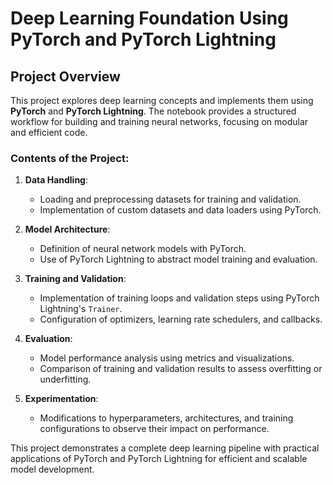 # Deep Learning Foundation Using PyTorch and PyTorch Lightning  

## Project Overview  

This project explores deep learning concepts and implements them using **PyTorch** and **PyTorch Lightning**. The notebook provides a structured workflow for building and training neural networks, focusing on modular and efficient code.  

### Contents of the Project:  

1. **Data Handling**:  
   - Loading and preprocessing datasets for training and validation.  
   - Implementation of custom datasets and data loaders using PyTorch.  

2. **Model Architecture**:  
   - Definition of neural network models with PyTorch.  
   - Use of PyTorch Lightning to abstract model training and evaluation.  

3. **Training and Validation**:  
   - Implementation of training loops and validation steps using PyTorch Lightning's `Trainer`.  
   - Configuration of optimizers, learning rate schedulers, and callbacks.  

4. **Evaluation**:  
   - Model performance analysis using metrics and visualizations.  
   - Comparison of training and validation results to assess overfitting or underfitting.  

5. **Experimentation**:  
   - Modifications to hyperparameters, architectures, and training configurations to observe their impact on performance.  

This project demonstrates a complete deep learning pipeline with practical applications of PyTorch and PyTorch Lightning for efficient and scalable model development.  
